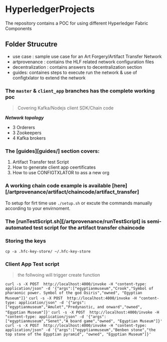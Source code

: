 # HyperledgerProjects

The repository contains a POC for using different Hyperledger Fabric Components

## Folder Strucutre

- use case : sample use case for an Art Forgery/Artifact Transfer Network
- artprovenance : contains the HLF related network configuration files
- decentralization : contains answers to decentralization section
- guides: containes steps to execute run the network & use of configtxlator to extend the network

### The `master` & `client_app` branches has the complete working poc

> Covering Kafka/Nodejs client SDK/Chain code

**_Network topology_**
- 3 Orderers
- 3 Zookeepers
- 4 Kafka brokers

### The [guides][guides/] section covers:
1. Artifact Transfer test Script
2. How to generate client app ceertificates
3. How to use CONFIGTXLATOR to ass a new org

### A working chain code example is available [here][/artprovenance/artifact/chaincode/artifact_transfer]

To setup for firt time use `./setup.sh` or excute the commands manually according to your envirnoment.

### The [runTestScript.sh][/artprovenance/runTestScript] is semi-automated test script for the artifact transfer chaincode

### Storing the keys
`cp -a .hfc-key-store/ ~/.hfc-key-store`

### Client App Test script

> the follwoing will trigger create function

`curl -s -X POST  http://localhost:4000/invoke -H "content-type: application/json" -d '{"args":["egyptianmuseum","Crook","Symbol of pharaonic power. Symbol of the god Osiris","owned", "Egyptian Museum"]}'`
`curl -s -X POST  http://localhost:4000/invoke -H "content-type: application/json" -d '{"args":["egyptianmuseum","Amulet","Predynastic, and onward","owned", "Egyptian Museum"]}'`
`curl -s -X POST  http://localhost:4000/invoke -H "content-type: application/json" -d '{"args":["egyptianmuseum","Senet","A board game","owned", "Egyptian Museum"]}'`
`curl -s -X POST  http://localhost:4000/invoke -H "content-type: application/json" -d '{"args":["egyptianmuseum","Benben stone","the top stone of the Egyptian pyramid", "owned", "Egyptian Museum"]}'`
